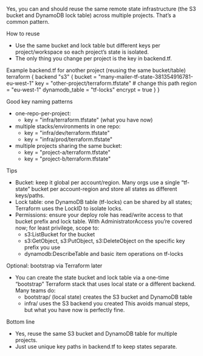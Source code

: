 Yes, you can and should reuse the same remote state infrastructure (the S3 bucket and DynamoDB lock table) across multiple projects. That’s a common pattern.

How to reuse

- Use the same bucket and lock table but different keys per project/workspace so each project’s state is isolated.
- The only thing you change per project is the key in backend.tf.

Example backend.tf for another project (reusing the same bucket/table)
terraform {
backend "s3" {
bucket = "many-mailer-tf-state-381354916781-eu-west-1"
key = "other-project/terraform.tfstate" # change this path
region = "eu-west-1"
dynamodb_table = "tf-locks"
encrypt = true
}
}

Good key naming patterns

- one-repo-per-project:
  - key = "infra/terraform.tfstate" (what you have now)
- multiple stacks/environments in one repo:
  - key = "infra/dev/terraform.tfstate"
  - key = "infra/prod/terraform.tfstate"
- multiple projects sharing the same bucket:
  - key = "project-a/terraform.tfstate"
  - key = "project-b/terraform.tfstate"

Tips

- Bucket: keep it global per account/region. Many orgs use a single “tf-state” bucket per account-region and store all states as different keys/paths.
- Lock table: one DynamoDB table (tf-locks) can be shared by all states; Terraform uses the LockID to isolate locks.
- Permissions: ensure your deploy role has read/write access to that bucket prefix and lock table. With AdministratorAccess you’re covered now; for least privilege, scope to:
  - s3:ListBucket for the bucket
  - s3:GetObject, s3:PutObject, s3:DeleteObject on the specific key prefix you use
  - dynamodb:DescribeTable and basic item operations on tf-locks

Optional: bootstrap via Terraform later

- You can create the state bucket and lock table via a one-time “bootstrap” Terraform stack that uses local state or a different backend. Many teams do:
  - bootstrap/ (local state) creates the S3 bucket and DynamoDB table
  - infra/ uses the S3 backend you created
    This avoids manual steps, but what you have now is perfectly fine.

Bottom line

- Yes, reuse the same S3 bucket and DynamoDB table for multiple projects.
- Just use unique key paths in backend.tf to keep states separate.
